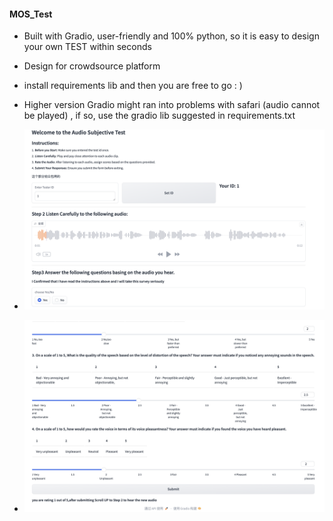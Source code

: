 #### MOS_Test

* Built with Gradio, user-friendly and 100% python, so it is easy to design your own TEST within seconds
* Design for crowdsource platform
* install requirements lib and then you are free to go : )
* Higher version Gradio might ran into problems with safari (audio cannot be played) , if so, use the gradio lib suggested in requirements.txt
* ![1](trash/1.png)

* ![2](trash/2.png)